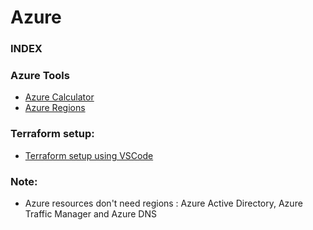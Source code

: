 # Azure
### INDEX



### Azure Tools
- [Azure Calculator](https://azure.microsoft.com/en-us/pricing/calculator)
- [Azure Regions](https://azure.microsoft.com/en-us/global-infrastructure/regions/)

### Terraform setup:
- [Terraform setup using VSCode](https://docs.microsoft.com/en-us/azure/developer/terraform/configure-vs-code-extension-for-terraform)


### Note:
- Azure resources don't need regions : Azure Active Directory, Azure Traffic Manager and Azure DNS
